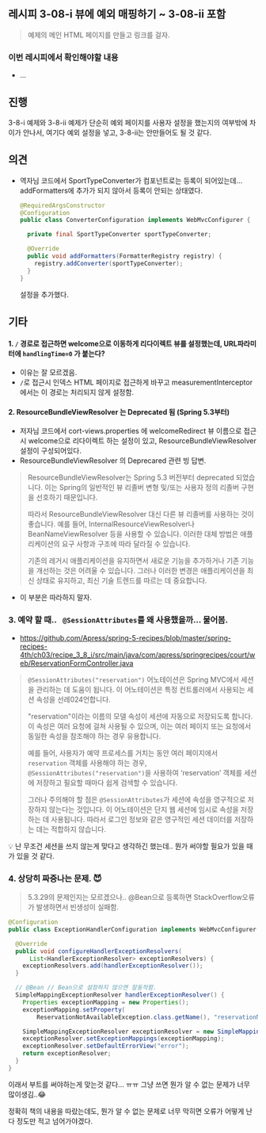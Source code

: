 ## 레시피 3-08-i 뷰에 예외 매핑하기 ~ 3-08-ii 포함

> 예제의 메인 HTML 페이지를 만들고 링크를 걸자.

### 이번 레시피에서 확인해야할  내용

* ...

  

## 진행

3-8-i 예제와  3-8-ii 예제가 단순히 예외 페이지를 사용자 설정을 했는지의 여부밖에 차이가 안나서, 여기다 예외 설정을 넣고, 3-8-ii는 안만들어도 될 것 같다.





## 의견

* 역자님 코드에서 SportTypeConverter가 컴포넌트로는 등록이 되어있는데... addFormatters에 추가가 되지 않아서 등록이 안되는 상태였다. 

  ```java
  @RequiredArgsConstructor
  @Configuration
  public class ConverterConfiguration implements WebMvcConfigurer {
  
    private final SportTypeConverter sportTypeConverter;
  
    @Override
    public void addFormatters(FormatterRegistry registry) {
      registry.addConverter(sportTypeConverter);
    }
  }
  ```

  설정을 추가했다.



## 기타

#### 1. `/` 경로로 접근하면 welcome으로 이동하게 리다이렉트 뷰를 설정했는데, URL파라미터에 `handlingTime=0` 가 붙는다?

* 이유는 잘 모르겠음. 
* `/`로 접근시 인덱스 HTML 페이지로 접근하게 바꾸고 measurementInterceptor에서는 이 경로는 처리되지 않게 설정함.



#### 2. ResourceBundleViewResolver 는 Deprecated 됨 (Spring 5.3부터)

* 저자님 코드에서 cort-views.properties 에 welcomeRedirect 뷰 이름으로 접근시 welcome으로 리다이렉트 하는 설정이 있고, ResourceBundleViewResolver  설정이 구성되어있다.
* ResourceBundleViewResolver 의 Deprecared 관련 빙 답변.

> ResourceBundleViewResolver는 Spring 5.3 버전부터 deprecated 되었습니다. 이는 Spring의 일반적인 뷰 리졸버 변형 및/또는 사용자 정의 리졸버 구현을 선호하기 때문입니다.
>
> 따라서 ResourceBundleViewResolver 대신 다른 뷰 리졸버를 사용하는 것이 좋습니다. 예를 들어, InternalResourceViewResolver나 BeanNameViewResolver 등을 사용할 수 있습니다. 이러한 대체 방법은 애플리케이션의 요구 사항과 구조에 따라 달라질 수 있습니다.
>
> 기존의 레거시 애플리케이션을 유지하면서 새로운 기능을 추가하거나 기존 기능을 개선하는 것은 어려울 수 있습니다. 그러나 이러한 변경은 애플리케이션을 최신 상태로 유지하고, 최신 기술 트렌드를 따르는 데 중요합니다.

* 이 부분은 따라하지 말자.



### 3.  예약 할 때.. ` @SessionAttributes`를 왜 사용했을까... 물어봄.

* https://github.com/Apress/spring-5-recipes/blob/master/spring-recipes-4th/ch03/recipe_3_8_i/src/main/java/com/apress/springrecipes/court/web/ReservationFormController.java

> `@SessionAttributes("reservation")` 어노테이션은 Spring MVC에서 세션을 관리하는 데 도움이 됩니다. 이 어노테이션은 특정 컨트롤러에서 사용되는 세션 속성을 선레024언합니다.
>
> "reservation"이라는 이름의 모델 속성이 세션에 자동으로 저장되도록 합니다. 이 속성은 여러 요청에 걸쳐 사용될 수 있으며, 이는 여러 페이지 또는 요청에서 동일한 속성을 참조해야 하는 경우 유용합니다.
>
> 예를 들어, 사용자가 예약 프로세스를 거치는 동안 여러 페이지에서 `reservation` 객체를 사용해야 하는 경우, `@SessionAttributes("reservation")`을 사용하여 ‘reservation’ 객체를 세션에 저장하고 필요할 때마다 쉽게 검색할 수 있습니다.
>
> 그러나 주의해야 할 점은 `@SessionAttributes`가 세션에 속성을 영구적으로 저장하지 않는다는 것입니다. 이 어노테이션은 단지 웹 세션에 임시로 속성을 저장하는 데 사용됩니다. 따라서 로그인 정보와 같은 영구적인 세션 데이터를 저장하는 데는 적합하지 않습니다.

💡 난 무조건 세션을 쓰지 않는게 맞다고 생각하긴 했는데.. 뭔가 써야할 필요가 있을 때가 있을 것 같다.



### 4. 상당히 짜증나는 문제. 😈

> 5.3.29의 문제인지는 모르겠으나.. @Bean으로 등록하면 StackOverflow오류가 발생하면서 빈생성이 실패함.

```java
@Configuration
public class ExceptionHandlerConfiguration implements WebMvcConfigurer {

  @Override
  public void configureHandlerExceptionResolvers(
      List<HandlerExceptionResolver> exceptionResolvers) {
    exceptionResolvers.add(handlerExceptionResolver());
  }

  // @Bean // Bean으로 설정하지 않으면 잘동작함.
  SimpleMappingExceptionResolver handlerExceptionResolver() {
    Properties exceptionMapping = new Properties();
    exceptionMapping.setProperty(
        ReservationNotAvailableException.class.getName(), "reservationNotAvailable");

    SimpleMappingExceptionResolver exceptionResolver = new SimpleMappingExceptionResolver();
    exceptionResolver.setExceptionMappings(exceptionMapping);
    exceptionResolver.setDefaultErrorView("error");
    return exceptionResolver;
  }
}
```

이래서 부트를 써야하는게 맞는것 같다... ㅠㅠ 그냥 쓰면 뭔가 알 수 없는 문제가 너무 많이생김..😂

정확히 책의 내용을 따랐는데도, 뭔가 알 수 없는 문제로 너무 막히면 오류가 어떻게 난다 정도만 적고 넘어가야겠다.
